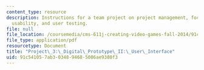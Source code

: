 ```yaml
---
content_type: resource
description: Instructions for a team project on project management, focus design iteration,
  usability, and user testing.
file: null
file_location: /coursemedia/cms-611j-creating-video-games-fall-2014/91c541057ab3034894685086ae9380f3_MITCMS_611JF14_project3.pdf
file_type: application/pdf
resourcetype: Document
title: "Project\_3:\_Digital\_Prototype\_II:\_User\_Interface"
uid: 91c54105-7ab3-0348-9468-5086ae9380f3
---
```

